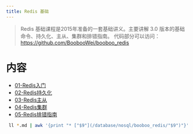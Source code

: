 ```yaml
---
title: Redis 基础
---
```


> Redis 基础课程是2015年准备的一套基础讲义。主要讲解 3.0 版本的基础命令、持久化、主从、集群和排错指南。
> 代码部分可以访问：https://github.com/BoobooWei/booboo_redis

# 内容

- [01-Redis入门](/database/nosql/booboo_redis/01-Redis入门.html)
- [02-Redis持久化](/database/nosql/booboo_redis/02-Redis持久化.html)
- [03-Redis主从](/database/nosql/booboo_redis/03-Redis主从.html)
- [04-Redis集群](/database/nosql/booboo_redis/04-Redis集群.html)
- [05-Redis排错指南](/database/nosql/booboo_redis/05-Redis排错指南.html)

```bash
 ll *.md | awk '{print "* ["$9"](/database/nosql/booboo_redis/"$9")"}' | sed 's/.md//'|sed 's/.md/.html/g'

```
